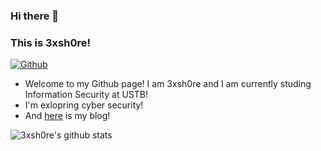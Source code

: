 
### Hi there 👋 
### This is 3xsh0re!

[![Github](https://img.shields.io/badge/-Github-000?style=flat&logo=Github&logoColor=white)](https://github.com/3xsh0re)

- Welcome to my Github page! I am 3xsh0re and I am currently studing Information Security at USTB!
- I'm exlopring cyber security!
- And [here](https://3xsh0re.github.io/) is my blog!

![3xsh0re's github stats](https://github-readme-stats.vercel.app/api/?username=3xsh0re&show_icons=true&title_color=fff&icon_color=79ff97&text_color=9f9f9f&bg_color=151515)
